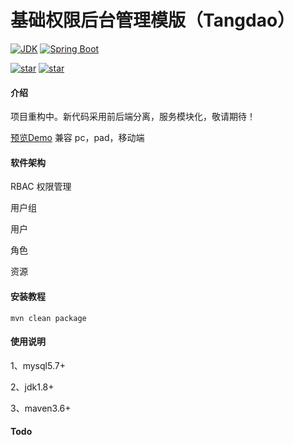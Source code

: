 # 基础权限后台管理模版（Tangdao）

<p align="left">
  <a href="https://www.oracle.com/technetwork/java/javase/downloads/index.html"><img alt="JDK" src="https://img.shields.io/badge/JDK-1.8.0_162-orange.svg"/></a>
  <a href="https://docs.spring.io/spring-boot/docs/2.2.2.RELEASE/reference/html/"><img alt="Spring Boot" src="https://img.shields.io/badge/Spring Boot-2.2.2.RELEASE-brightgreen.svg"/></a>
</p>

<p align="left">
  <a href="https://github.com/xkcoding/spring-boot-demo/stargazers"><img alt="star" src="https://gitee.com/ruyangit/tangdao/badge/star.svg?theme=dark"/></a>
  <a href="https://github.com/xkcoding/spring-boot-demo/network/members"><img alt="star" src="https://gitee.com/ruyangit/tangdao/badge/fork.svg?theme=dark"/></a>
</p>


#### 介绍
项目重构中。新代码采用前后端分离，服务模块化，敬请期待！

[预览Demo](https://ruyangit.gitee.io/2020/tangdao/spa) 兼容 pc，pad，移动端

#### 软件架构

RBAC 权限管理

用户组

用户

角色

资源

#### 安装教程
```
mvn clean package
```

#### 使用说明
1、mysql5.7+

2、jdk1.8+

3、maven3.6+

#### Todo

